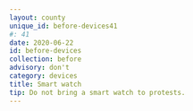```yaml
---
layout: county 
unique_id: before-devices41
#: 41
date: 2020-06-22
id: before-devices
collection: before
advisory: don't
category: devices
title: Smart watch
tip: Do not bring a smart watch to protests.
---
```

